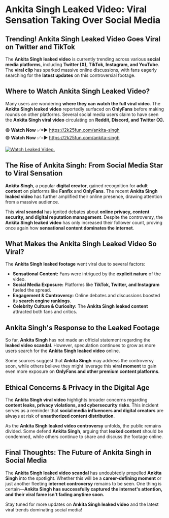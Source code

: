 # Ankita Singh Leaked Video: Viral Sensation Taking Over Social Media

## **Trending! Ankita Singh Leaked Video Goes Viral on Twitter and TikTok**
The **Ankita Singh leaked video** is currently trending across various **social media platforms**, including **Twitter (X), TikTok, Instagram, and YouTube**. The **viral clip** has sparked massive online discussions, with fans eagerly searching for the **latest updates** on this controversial footage.

## **Where to Watch Ankita Singh Leaked Video?**
Many users are wondering **where they can watch the full viral video**. The **Ankita Singh leaked video** reportedly surfaced on **OnlyFans** before making rounds on other platforms. Several social media users claim to have seen the **Ankita Singh viral video** circulating on **Reddit, Discord, and Twitter (X).**

🟢 **Watch Now** ✅=► https://2k25fun.com/ankita-singh  
🟢 **Watch Now** ✅=► https://2k25fun.com/ankita-singh  

[![Watch Leaked Video.](https://miro.medium.com/v2/resize:fit:828/format:webp/1*cilzJN44JGOrTw9NJCrNHA.gif "Watch Leaked Video")](https://2k25fun.com/ankita-singh)

## **The Rise of Ankita Singh: From Social Media Star to Viral Sensation**
**Ankita Singh**, a popular **digital creator**, gained recognition for **adult content** on platforms like **Fanfix** and **OnlyFans**. The recent **Ankita Singh leaked video** has further amplified their online presence, drawing attention from a massive audience.

This **viral scandal** has ignited debates about **online privacy, content security, and digital reputation management**. Despite the controversy, the **Ankita Singh leaked video** has only increased their follower count, proving once again how **sensational content dominates the internet**.

## **What Makes the Ankita Singh Leaked Video So Viral?**
The **Ankita Singh leaked footage** went viral due to several factors:
- **Sensational Content:** Fans were intrigued by the **explicit nature** of the video.
- **Social Media Exposure:** Platforms like **TikTok, Twitter, and Instagram** fueled the spread.
- **Engagement & Controversy:** Online debates and discussions boosted its **search engine rankings**.
- **Celebrity Culture & Curiosity:** The **Ankita Singh leaked content** attracted both fans and critics.

## **Ankita Singh's Response to the Leaked Footage**
So far, **Ankita Singh** has not made an official statement regarding the **leaked video scandal**. However, speculation continues to grow as more users search for the **Ankita Singh leaked video** online.

Some sources suggest that **Ankita Singh** may address the controversy soon, while others believe they might leverage this **viral moment** to gain even more exposure on **OnlyFans and other premium content platforms**.

## **Ethical Concerns & Privacy in the Digital Age**
The **Ankita Singh viral video** highlights broader concerns regarding **content leaks, privacy violations, and cybersecurity risks**. This incident serves as a reminder that **social media influencers and digital creators** are always at risk of **unauthorized content distribution**.

As the **Ankita Singh leaked video controversy** unfolds, the public remains divided. Some defend **Ankita Singh**, arguing that **leaked content** should be condemned, while others continue to share and discuss the footage online.

## **Final Thoughts: The Future of Ankita Singh in Social Media**
The **Ankita Singh leaked video scandal** has undoubtedly propelled **Ankita Singh** into the spotlight. Whether this will be a **career-defining moment** or just another fleeting **internet controversy** remains to be seen. One thing is certain—**Ankita Singh has successfully captured the internet's attention, and their viral fame isn't fading anytime soon.**

Stay tuned for more updates on **Ankita Singh leaked video** and the latest viral trends dominating social media!
